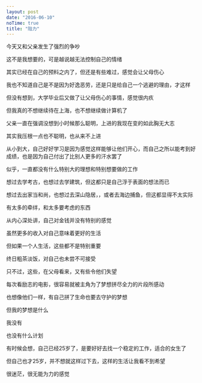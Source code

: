 ```yaml
---
layout: post
date: "2016-06-10"
noTime: true
title: "阻力"
---
```



今天又和父亲发生了强烈的争吵

这不是我想要的，可是越说越无法控制自己的情绪

其实已经在自己的预料之内了，但还是有些难过，感觉会让父母伤心

我也不知道自己是不是因为好逸恶劳，还是只是给自己一个逃避的理由，才这样

但没有想到，大学毕业后又做了让父母伤心的事情，感觉很内疚

但我真的不想继续待在上海，也不想继续做计算机了

父亲一直在强调没想到小时候那么聪明，上进的我现在变的如此胸无大志

其实我压根一点也不聪明，也从来不上进

从小到大，自己好好学习是因为感觉这样能够让他们开心，而自己之所以能考到好成绩，也是因为自己付出了比别人更多的汗水罢了

似乎，一直都没有什么特别大的理想和特别想要做的工作

想过去学考古，也想过去学建筑，但这都只是自己浮于表面的想法而已

想过去出家当和尚，也想过去深山隐居，，或者去海边捕鱼，但这都显得不太实际

有太多的牵绊，和太多要考虑的东西

从内心深处讲，自己对金钱并没有特别的感觉

虽然更多的收入对自己意味着更好的生活

但如果一个人生活，这些都不是特别重要

终日粗茶淡饭，对自己也未尝不可接受

只不过，这些，在父母看来，又有些令他们失望

每次看励志的电影，很容易就被主角为了梦想拼尽全力的片段所感动

也想像他们一样，有自己拼了生命也要去守护的梦想

但我的梦想是什么

我没有

也没有什么计划

有时候会想，自己已经25岁了，是要好好去找一个稳定的工作，适合的女生了

但自己也才25岁，并不想就这样过下去，这样的生活让我看不到希望

很迷茫，很无能为力的感觉